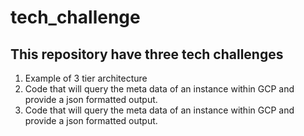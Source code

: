 # tech_challenge
## This repository have three tech challenges
1. Example of 3 tier architecture
2. Code that will query the meta data of an instance within GCP and provide a
json formatted output.
3. Code that will query the meta data of an instance within GCP and provide a
json formatted output.
